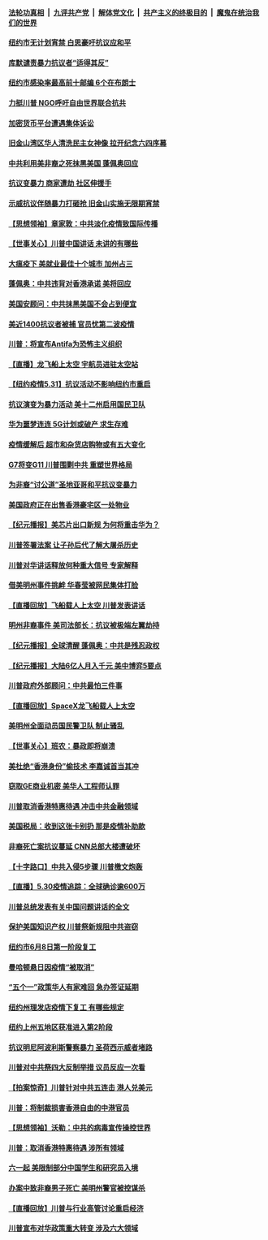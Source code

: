 ####  [法轮功真相](../../../../basic/blob/master/README.md?t=06011531) &nbsp;|&nbsp; [九评共产党](../../../../9ping.md/blob/master/README.md?t=06011531) &nbsp;|&nbsp; [解体党文化](../../../../jtdwh.md/blob/master/README.md?t=06011531)  &nbsp;|&nbsp; [共产主义的终极目的](../../../../gczydzjmd.md/blob/master/README.md?t=06011531) &nbsp;|&nbsp; [魔鬼在统治我们的世界](../../../../mgztzwmdsj.md/blob/master/README.md?t=06011531) 

#### [纽约市无计划宵禁  白思豪吁抗议应和平](../pages/nsc412/n12151644.md?t=06011531) 

#### [库默谴责暴力抗议者“适得其反”](../pages/nsc412/n12151631.md?t=06011531) 

#### [纽约市感染率最高前十邮编 6个在布朗士](../pages/nsc412/n12151652.md?t=06011531) 

#### [力挺川普 NGO呼吁自由世界联合抗共](../pages/nsc412/n12151639.md?t=06011531) 

#### [加密货币平台遭遇集体诉讼](../pages/nsc412/n12151635.md?t=06011531) 

#### [旧金山湾区华人清洗民主女神像 拉开纪念六四序幕](../pages/nsc412/n12151584.md?t=06011531) 

#### [中共利用美非裔之死抹黑美国 蓬佩奥回应](../pages/nsc412/n12151330.md?t=06011531) 

#### [抗议变暴力 商家遭劫  社区伸援手](../pages/nsc412/n12151148.md?t=06011531) 

#### [示威抗议伴随暴力打砸抢 旧金山实施无限期宵禁](../pages/nsc412/n12151225.md?t=06011531) 

#### [【思想领袖】章家敦：中共淡化疫情致国际传播](../pages/nsc412/n12054204.md?t=06011531) 

#### [【世事关心】川普中国讲话 未讲的有哪些](../pages/nsc412/n12150998.md?t=06011531) 

#### [大瘟疫下 美就业最佳十个城市 加州占三](../pages/nsc412/n12148929.md?t=06011531) 

#### [蓬佩奥：中共违背对香港承诺 美将回应](../pages/nsc412/n12150794.md?t=06011531) 

#### [美国安顾问：中共抹黑美国不会占到便宜](../pages/nsc412/n12150868.md?t=06011531) 

#### [美近1400抗议者被捕 官员忧第二波疫情](../pages/nsc412/n12150800.md?t=06011531) 

#### [川普：将宣布Antifa为恐怖主义组织](../pages/nsc412/n12150748.md?t=06011531) 

#### [【直播】龙飞船上太空 宇航员进驻太空站](../pages/nsc412/n12150253.md?t=06011531) 

#### [【纽约疫情5.31】抗议活动不影响纽约市重启](../pages/nsc412/n12150088.md?t=06011531) 

#### [抗议演变为暴力活动 美十二州启用国民卫队](../pages/nsc412/n12150331.md?t=06011531) 

#### [华为噩梦连连 5G计划或破产 求生存难](../pages/nsc412/n12147779.md?t=06011531) 

#### [疫情缓解后 超市和杂货店购物或有五大变化](../pages/nsc412/n12119644.md?t=06011531) 

#### [G7将变G11 川普围剿中共 重塑世界格局](../pages/nsc412/n12149982.md?t=06011531) 

#### [为非裔“讨公道”圣地亚哥和平抗议变暴力](../pages/nsc412/n12149355.md?t=06011531) 

#### [美国政府正在出售香港豪宅区一处物业](../pages/nsc412/n12149565.md?t=06011531) 

#### [【纪元播报】美芯片出口新规 为何将重击华为？](../pages/nsc412/n12148265.md?t=06011531) 

#### [川普签署法案 让子孙后代了解大屠杀历史](../pages/nsc412/n12149293.md?t=06011531) 

#### [川普对华讲话释放何种重大信号 专家解释](../pages/nsc412/n12148937.md?t=06011531) 

#### [借美明州事件挑衅 华春莹被网民集体打脸](../pages/nsc412/n12149034.md?t=06011531) 

#### [【直播回放】飞船载人上太空 川普发表讲话](../pages/nsc412/n12148887.md?t=06011531) 

#### [明州非裔事件 美司法部长：抗议被极端左翼劫持](../pages/nsc412/n12148963.md?t=06011531) 

#### [【纪元播报】全球清醒 蓬佩奥：中共是残忍政权](../pages/nsc412/n12148286.md?t=06011531) 

#### [【纪元播报】大陆6亿人月入千元 美中博弈5要点](../pages/nsc412/n12148528.md?t=06011531) 

#### [川普政府外部顾问：中共最怕三件事](../pages/nsc412/n12146836.md?t=06011531) 

#### [【直播回放】SpaceX龙飞船载人上太空](../pages/nsc412/n12148637.md?t=06011531) 

#### [美明州全面动员国民警卫队 制止骚乱](../pages/nsc412/n12148939.md?t=06011531) 

#### [【世事关心】班农：暴政即将崩溃](../pages/nsc412/n12147612.md?t=06011531) 

#### [美杜绝“香港身份”偷技术 李嘉诚首当其冲](../pages/nsc412/n12148885.md?t=06011531) 

#### [窃取GE商业机密 美华人工程师认罪](../pages/nsc412/n12147874.md?t=06011531) 

#### [川普取消香港特惠待遇 冲击中共金融领域](../pages/nsc412/n12148652.md?t=06011531) 

#### [美国税局：收到这张卡别扔 那是疫情补助款](../pages/nsc412/n12148766.md?t=06011531) 

#### [非裔死亡案抗议蔓延 CNN总部大楼遭破坏](../pages/nsc412/n12148583.md?t=06011531) 

#### [【十字路口】中共入侵5步骤 川普檄文炮轰](../pages/nsc412/n12147562.md?t=06011531) 

#### [【直播】5.30疫情追踪：全球确诊逾600万](../pages/nsc412/n12148466.md?t=06011531) 

#### [川普总统发表有关中国问题讲话的全文](../pages/nsc412/n12148103.md?t=06011531) 

#### [保护美国知识产权 川普祭新规阻中共盗窃](../pages/nsc412/n12147992.md?t=06011531) 

#### [纽约市6月8日第一阶段复工](../pages/nsc412/n12147947.md?t=06011531) 

#### [曼哈顿悬日因疫情“被取消”](../pages/nsc412/n12147871.md?t=06011531) 

#### [“五个一”政策华人有家难回  急办签证延期](../pages/nsc412/n12147932.md?t=06011531) 

#### [纽约州理发店疫情下复工   有哪些规定](../pages/nsc412/n12147936.md?t=06011531) 

#### [纽约上州五地区获准进入第2阶段](../pages/nsc412/n12147880.md?t=06011531) 

#### [抗议明尼阿波利斯警察暴力 圣荷西示威者堵路](../pages/nsc412/n12147910.md?t=06011531) 

#### [川普对中共祭四大反制举措 议员反应一次看](../pages/nsc412/n12147616.md?t=06011531) 

#### [【拍案惊奇】川普针对中共五连击 港人兑美元](../pages/nsc412/n12147569.md?t=06011531) 

#### [川普：将制裁损害香港自由的中港官员](../pages/nsc412/n12147255.md?t=06011531) 

#### [【思想领袖】沃勒：中共的病毒宣传操控世界](../pages/nsc412/n12070926.md?t=06011531) 

#### [川普：取消香港特惠待遇 涉所有领域](../pages/nsc412/n12147143.md?t=06011531) 

#### [六一起 美限制部分中国学生和研究员入境](../pages/nsc412/n12147285.md?t=06011531) 

#### [办案中致非裔男子死亡 美明州警官被控谋杀](../pages/nsc412/n12147207.md?t=06011531) 

#### [【直播回放】川普与行业高管讨论重启经济](../pages/nsc412/n12147068.md?t=06011531) 

#### [川普宣布对华政策重大转变 涉及六大领域](../pages/nsc412/n12147002.md?t=06011531) 

